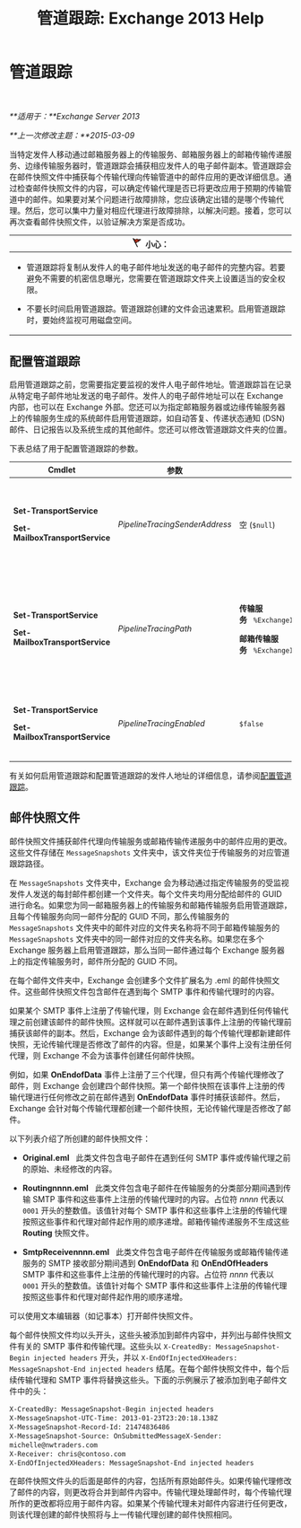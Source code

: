 ﻿---
title: '管道跟踪: Exchange 2013 Help'
TOCTitle: 管道跟踪
ms:assetid: e7780499-9a6f-48b1-aea8-df88ecd8b18a
ms:mtpsurl: https://technet.microsoft.com/zh-cn/library/Bb125018(v=EXCHG.150)
ms:contentKeyID: 52061573
ms.date: 01/11/2018
mtps_version: v=EXCHG.150
ms.translationtype: HT
---

# 管道跟踪

 

_**适用于：**Exchange Server 2013_

_**上一次修改主题：**2015-03-09_

当特定发件人移动通过邮箱服务器上的传输服务、邮箱服务器上的邮箱传输传递服务、边缘传输服务器时，管道跟踪会捕获相应发件人的电子邮件副本。管道跟踪会在邮件快照文件中捕获每个传输代理向传输管道中的邮件应用的更改详细信息。通过检查邮件快照文件的内容，可以确定传输代理是否已将更改应用于预期的传输管道中的邮件。如果要对某个问题进行故障排除，您应该确定出错的是哪个传输代理。然后，您可以集中力量对相应代理进行故障排除，以解决问题。接着，您可以再次查看邮件快照文件，以验证解决方案是否成功。

<table>
<colgroup>
<col style="width: 100%" />
</colgroup>
<thead>
<tr class="header">
<th><img src="images/Dd876845.Caution(EXCHG.150).gif" title="小心" alt="小心" />小心：</th>
</tr>
</thead>
<tbody>
<tr class="odd">
<td><ul>
<li><p>管道跟踪将复制从发件人的电子邮件地址发送的电子邮件的完整内容。若要避免不需要的机密信息曝光，您需要在管道跟踪文件夹上设置适当的安全权限。</p></li>
<li><p>不要长时间启用管道跟踪。管道跟踪创建的文件会迅速累积。启用管道跟踪时，要始终监视可用磁盘空间。</p></li>
</ul></td>
</tr>
</tbody>
</table>


## 配置管道跟踪

启用管道跟踪之前，您需要指定要监视的发件人电子邮件地址。管道跟踪旨在记录从特定电子邮件地址发送的电子邮件。发件人的电子邮件地址可以在 Exchange 内部，也可以在 Exchange 外部。您还可以为指定邮箱服务器或边缘传输服务器上的传输服务生成的系统邮件启用管道跟踪，如自动答复、传递状态通知 (DSN) 邮件、日记报告以及系统生成的其他邮件。您还可以修改管道跟踪文件夹的位置。

下表总结了用于配置管道跟踪的参数。


<table>
<colgroup>
<col style="width: 25%" />
<col style="width: 25%" />
<col style="width: 25%" />
<col style="width: 25%" />
</colgroup>
<thead>
<tr class="header">
<th>Cmdlet</th>
<th>参数</th>
<th>默认值</th>
<th>说明</th>
</tr>
</thead>
<tbody>
<tr class="odd">
<td><p><strong>Set-TransportService</strong></p>
<p><strong>Set-MailboxTransportService</strong></p></td>
<td><p><em>PipelineTracingSenderAddress</em></p></td>
<td><p>空 (<code>$null</code>)</p></td>
<td><p>指定要监视的发件人电子邮件地址。</p>
<p>指定值 &quot;&lt;&gt;&quot; 可以监视由服务器上的指定传输服务发送的系统生成邮件。</p></td>
</tr>
<tr class="even">
<td><p><strong>Set-TransportService</strong></p>
<p><strong>Set-MailboxTransportService</strong></p></td>
<td><p><em>PipelineTracingPath</em></p></td>
<td><p><strong>传输服务</strong>   <code>%ExchangeInstallPath%TransportRoles\Logs\Hub\PipelineTracing</code></p>
<p><strong>邮箱传输服务</strong>   <code>%ExchangeInstallPath%TransportRoles\Logs\Mailbox\PipelineTracing</code></p></td>
<td><p>必须为本地服务器上的路径。不支持 UNC 路径。</p>
<p>指定路径包含用于存储管道跟踪文件的 <code>MessageSnapshots</code> 文件夹。</p></td>
</tr>
<tr class="odd">
<td><p><strong>Set-TransportService</strong></p>
<p><strong>Set-MailboxTransportService</strong></p></td>
<td><p><em>PipelineTracingEnabled</em></p></td>
<td><p><code>$false</code></p></td>
<td><p>在您配置要监视的发件人地址后，只能为服务器上的指定传输服务启用管道跟踪。</p></td>
</tr>
</tbody>
</table>


有关如何启用管道跟踪和配置管道跟踪的发件人地址的详细信息，请参阅[配置管道跟踪](configure-pipeline-tracing-exchange-2013-help.md)。

## 邮件快照文件

邮件快照文件捕获邮件代理向传输服务或邮箱传输传递服务中的邮件应用的更改。这些文件存储在 `MessageSnapshots` 文件夹中，该文件夹位于传输服务的对应管道跟踪路径。

在 `MessageSnapshots` 文件夹中，Exchange 会为移动通过指定传输服务的受监视发件人发送的每封邮件都创建一个文件夹。每个文件夹均用分配给邮件的 GUID 进行命名。如果您为同一邮箱服务器上的传输服务和邮箱传输服务启用管道跟踪，且每个传输服务向同一邮件分配的 GUID 不同，那么传输服务的 `MessageSnapshots` 文件夹中的邮件对应的文件夹名称将不同于邮箱传输服务的 `MessageSnapshots` 文件夹中的同一邮件对应的文件夹名称。如果您在多个 Exchange 服务器上启用管道跟踪，那么当同一邮件通过每个 Exchange 服务器上的指定传输服务时，邮件所分配的 GUID 不同。

在每个邮件文件夹中，Exchange 会创建多个文件扩展名为 .eml 的邮件快照文件。这些邮件快照文件包含邮件在遇到每个 SMTP 事件和传输代理时的内容。

如果某个 SMTP 事件上注册了传输代理，则 Exchange 会在邮件遇到任何传输代理之前创建该邮件的邮件快照。这样就可以在邮件遇到该事件上注册的传输代理前捕获该邮件的副本。然后，Exchange 会为该邮件遇到的每个传输代理都新建邮件快照，无论传输代理是否修改了邮件的内容。但是，如果某个事件上没有注册任何代理，则 Exchange 不会为该事件创建任何邮件快照。

例如，如果 **OnEndofData** 事件上注册了三个代理，但只有两个传输代理修改了邮件，则 Exchange 会创建四个邮件快照。第一个邮件快照在该事件上注册的传输代理进行任何修改之前在邮件遇到 **OnEndofData** 事件时捕获该邮件。然后，Exchange 会针对每个传输代理都创建一个邮件快照，无论传输代理是否修改了邮件。

以下列表介绍了所创建的邮件快照文件：

  - **Original.eml**   此类文件包含电子邮件在遇到任何 SMTP 事件或传输代理之前的原始、未经修改的内容。

  - **Routingnnnn.eml**   此类文件包含电子邮件在传输服务的分类部分期间遇到传输 SMTP 事件和这些事件上注册的传输代理时的内容。占位符 *nnnn* 代表以 `0001` 开头的整数值。该值针对每个 SMTP 事件和这些事件上注册的传输代理按照这些事件和代理对邮件起作用的顺序递增。邮箱传输传递服务不生成这些 **Routing** 快照文件。

  - **SmtpReceivennnn.eml**   此类文件包含电子邮件在传输服务或邮箱传输传递服务的 SMTP 接收部分期间遇到 **OnEndofData** 和 **OnEndOfHeaders** SMTP 事件和这些事件上注册的传输代理时的内容。占位符 *nnnn* 代表以 `0001` 开头的整数值。该值针对每个 SMTP 事件和这些事件上注册的传输代理按照这些事件和代理对邮件起作用的顺序递增。

可以使用文本编辑器（如记事本）打开邮件快照文件。

每个邮件快照文件均以头开头，这些头被添加到邮件内容中，并列出与邮件快照文件有关的 SMTP 事件和传输代理。这些头以 `X-CreatedBy: MessageSnapshot-Begin injected headers` 开头，并以 `X-EndOfInjectedXHeaders: MessageSnapshot-End injected headers` 结尾。在每个邮件快照文件中，每个后续传输代理和 SMTP 事件将替换这些头。下面的示例展示了被添加到电子邮件文件中的头：

    X-CreatedBy: MessageSnapshot-Begin injected headers
    X-MessageSnapshot-UTC-Time: 2013-01-23T23:20:18.138Z
    X-MessageSnapshot-Record-Id: 21474836486
    X-MessageSnapshot-Source: OnSubmittedMessageX-Sender: michelle@nwtraders.com
    X-Receiver: chris@contoso.com
    X-EndOfInjectedXHeaders: MessageSnapshot-End injected headers

在邮件快照文件头的后面是邮件的内容，包括所有原始邮件头。如果传输代理修改了邮件的内容，则更改将合并到邮件内容中。传输代理处理邮件时，每个传输代理所作的更改都将应用于邮件内容。如果某个传输代理未对邮件内容进行任何更改，则该代理创建的邮件快照将与上一传输代理创建的邮件快照相同。

